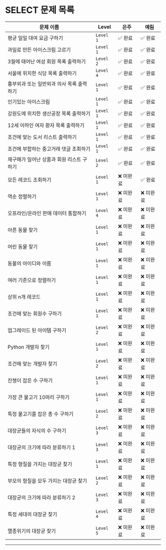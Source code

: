 # SELECT 문제 목록



| **문제 이름**                                     | **Level**  | **은주**    | **예림**    |
|---------------------------------------------------|------------|-------------|-------------|
| 평균 일일 대여 요금 구하기                      | `Level 1`  | ✅ 완료   | ✅ 완료   |
| 과일로 만든 아이스크림 고르기                   | `Level 1`  | ✅ 완료   | ✅ 완료   |
| 3월에 태어난 여성 회원 목록 출력하기            | `Level 2`  | ✅ 완료   | ✅ 완료   |
| 서울에 위치한 식당 목록 출력하기                | `Level 4`  | ✅ 완료   | ✅ 완료   |
| 흉부외과 또는 일반외과 의사 목록 출력하기       | `Level 1`  | ✅ 완료   | ✅ 완료   |
| 인기있는 아이스크림                             | `Level 1`  | ✅ 완료   | ✅ 완료   |
| 강원도에 위치한 생산공장 목록 출력하기          | `Level 1`  | ✅ 완료   | ✅ 완료   |
| 12세 이하인 여자 환자 목록 출력하기            | `Level 1`  | ✅ 완료   | ✅ 완료    |
| 조건에 맞는 도서 리스트 출력하기               | `Level 1`  | ✅ 완료   |  ✅ 완료   |
| 조건에 부합하는 중고거래 댓글 조회하기         | `Level 1`  | ✅ 완료   | ✅ 완료   |
| 재구매가 일어난 상품과 회원 리스트 구하기       | `Level 2`  | ✅ 완료   | ✅ 완료   |
| 모든 레코드 조회하기                           | `Level 1`  | ❌ 미완료   | ✅ 완료   |
| 역순 정렬하기                                  | `Level 1`  | ❌ 미완료   | ❌ 미완료   |
| 오프라인/온라인 판매 데이터 통합하기           | `Level 4`  | ❌ 미완료   | ❌ 미완료   |
| 아픈 동물 찾기                                 | `Level 1`  | ❌ 미완료   | ❌ 미완료   |
| 어린 동물 찾기                                 | `Level 1`  | ❌ 미완료   | ❌ 미완료   |
| 동물의 아이디와 이름                           | `Level 1`  | ❌ 미완료   | ❌ 미완료   |
| 여러 기준으로 정렬하기                         | `Level 1`  | ❌ 미완료   | ❌ 미완료   |
| 상위 n개 레코드                                | `Level 1`  | ❌ 미완료   | ❌ 미완료   |
| 조건에 맞는 회원수 구하기                      | `Level 1`  | ❌ 미완료   | ❌ 미완료   |
| 업그레이드 된 아이템 구하기                    | `Level 2`  | ❌ 미완료   | ❌ 미완료   |
| Python 개발자 찾기                             | `Level 1`  | ❌ 미완료   | ❌ 미완료   |
| 조건에 맞는 개발자 찾기                        | `Level 2`  | ❌ 미완료   | ❌ 미완료   |
| 잔챙이 잡은 수 구하기                          | `Level 1`  | ❌ 미완료   | ❌ 미완료   |
| 가장 큰 물고기 10마리 구하기                   | `Level 1`  | ❌ 미완료   | ❌ 미완료   |
| 특정 물고기를 잡은 총 수 구하기                | `Level 2`  | ❌ 미완료   | ❌ 미완료   |
| 대장균들의 자식의 수 구하기                    | `Level 3`  | ❌ 미완료   | ❌ 미완료   |
| 대장균의 크기에 따라 분류하기 1                | `Level 3`  | ❌ 미완료   | ❌ 미완료   |
| 특정 형질을 가지는 대장균 찾기                 | `Level 1`  | ❌ 미완료   | ❌ 미완료   |
| 부모의 형질을 모두 가지는 대장균 찾기          | `Level 2`  | ❌ 미완료   | ❌ 미완료   |
| 대장균의 크기에 따라 분류하기 2                | `Level 3`  | ❌ 미완료   | ❌ 미완료   |
| 특정 세대의 대장균 찾기                        | `Level 4`  | ❌ 미완료   | ❌ 미완료   |
| 멸종위기의 대장균 찾기                         | `Level 5`  | ❌ 미완료   | ❌ 미완료   |

---